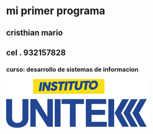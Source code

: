 # mi primer programa
## cristhian mario
## cel . 932157828
### curso: desarrollo de sistemas de informacion
![intituto unitek](logo.png)